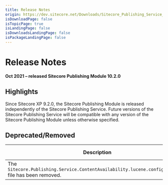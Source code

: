 ```yaml
---
title: Release Notes
origin: https://dev.sitecore.net/Downloads/Sitecore_Publishing_Service_Module/10x/Sitecore_Publishing_Service_Module_1020/Release_Notes
isDownloadPage: false
isTopicPage: true
isLandingPage: false
isDownloadsLandingPage: false
isPackageLandingPage: false
---
```


# Release Notes

**Oct 2021 – released Sitecore Publishing Module 10.2.0**

## Highlights

Since Sitecore XP 9.2.0, the Sitecore Publishing Module is released independently of the Sitecore Publishing Service. Future versions of the Sitecore Publishing Service will be compatible with any version of the Sitecore Publishing Module unless otherwise specified.

## Deprecated/Removed

 | Description | ADO no. |
 | --- | --- |
 | ​The `Sitecore.Publishing.Service.ContentAvailability.lucene.config.disabled` file has been removed.​​​​​​​ | 407376 |
